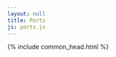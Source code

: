 ```yaml
---
layout: null
title: Ports
js: ports.js
---
```


<html lang="ja">

<head>
  {% include common_head.html %}
  <style>
    {% include common.css %}
</style>
</head>

<body>
  <div id="map" class="map"></div>
</body>
<script>
  {% include {{ page.js }} %}
</script>

</html>